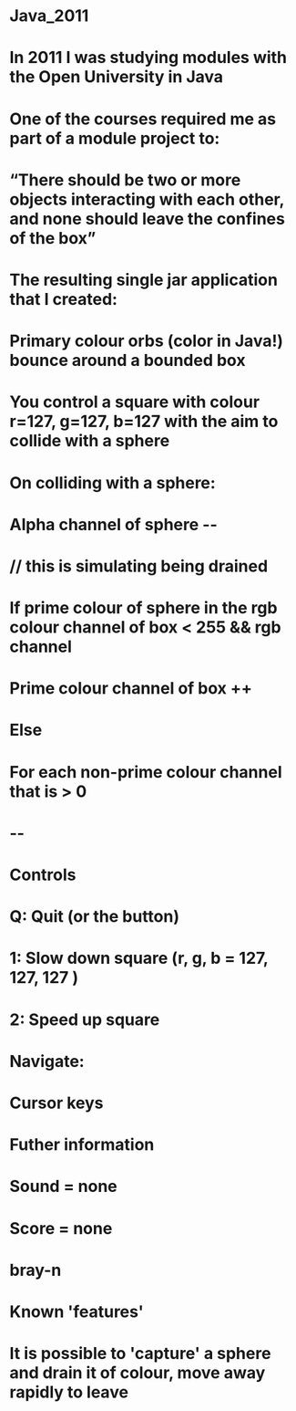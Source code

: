 # Java_2011
# In 2011 I was studying modules with the Open University in Java
# One of the courses required me as part of a module project to:
#
# “There should be two or more objects interacting with each other, and none should leave the confines of the box”
#
# The resulting single jar application that I created:
# Primary colour orbs (color in Java!) bounce around a bounded box
# You control a square with colour r=127, g=127, b=127 with the aim to collide with a sphere
# On colliding with a sphere:
#   Alpha channel of sphere --
#   // this is simulating being drained
#   If prime colour of sphere in the rgb colour channel of box < 255 && rgb channel
#      Prime colour channel of box ++
#   Else
#      For each non-prime colour channel that is  > 0 
#      --
#
#  Controls
#  Q: Quit (or the button)
#  1: Slow down square (r, g, b = 127, 127, 127 )
#  2: Speed up square
#  Navigate:
#  Cursor keys 
#
#  Futher information
#  Sound = none
#  Score = none
#
#  bray-n
#
#  Known 'features'
#  It is possible to 'capture' a sphere and drain it of colour, move away rapidly to leave
